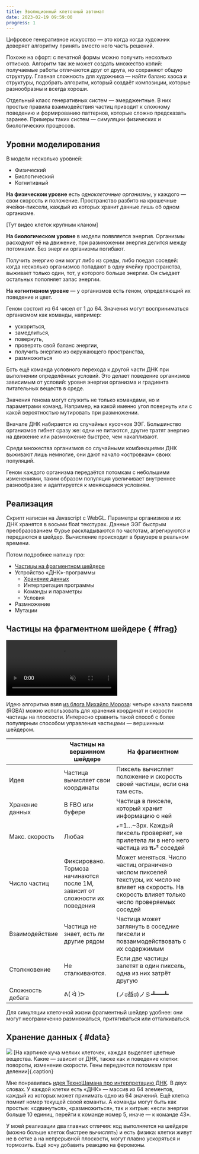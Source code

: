 ```yaml
---
title: Эволюционный клеточный автомат
date: 2023-02-19 09:59:00
progress: 1
---
```


Цифровое генеративное искусство — это когда когда художник доверяет алгоритму принять вместо него часть решений.

Похоже на офорт: с печатной формы можно получить несколько оттисков. Алгоритм так же может создать множество копий: получаемые работы отличаются друг от друга, но сохраняют общую структуру. Главная сложность для художника — найти баланс хаоса и структуры, подобрать алгоритм, который создаёт композиции, которые разнообразны и всегда хороши.

Отдельный класс генеративных систем — эмерджентные. В них простые правила взаимодействия частиц приводит к сложному поведению и формированию паттернов, которые сложно предсказать заранее. Примеры таких систем — симуляции физических и биологических процессов.

<!-- В нашей работе мы объединяем модель эволюционирующей клеточной культуры с данными электроэнцефалограмм художников и посетителей выставок. -->

## Уровни моделирования

В модели несколько уровней:

- Физический
- Биологический
- Когнитивный

**На физическом уровне** есть *одноклеточные организмы*, у каждого — свои скорость и положение. Пространство разбито на крошечные ячейки-пиксели, каждый из которых хранит данные лишь об одном организме.

[Тут видео клеток крупным кланом]

**На биологическом уровне** в модели появляется энергия. Организмы расходуют её на движение, при размножении энергия делится между потомками. Без энергии организмы погибают.

Получить энергию они могут либо из среды, либо поедая соседей: когда несколько организмов попадают в одну ячейку пространства, выживает только один, тот, у которого больше энергии. Он съедает остальных пополняет запас энергии.

**На когнитивном уровне** — у организмов есть геном, определяющий их поведение и цвет.

Геном состоит из 64 чисел от 1 до 64. Значения могут восприниматься организмом как команды, например: 

- ускориться,
- замедлиться,
- повернуть,
- проверять свой баланс энергии,
- получить энергию из окружающего пространства,
- размножиться

Есть ещё команда условного перехода к другой части ДНК при выполнении определённых условий. Это делает поведение организмов зависимым от условий: уровня энергии организма и градиента питательных веществ в среде.

Значения генома могут служить не только командами, но и параметрами команд. Например, на какой именно угол повернуть или с какой вероятностью мутировать при размножении.

Вначале ДНК набирается из случайных кусочков ЭЭГ. Большинство организмов гибнет сразу же: одни не питаются, другие тратят энергию на движение или размножение быстрее, чем накапливают.

Среди множества организмов со случайными комбинациями ДНК выживают лишь немногие, они дают начало «островкам» своих популяций.

Геном каждого организма передаётся потомкам с небольшими изменениями, таким образом популяция увеличивает внутреннее разнообразие и адаптируется к меняющимся условиям.

<!-- **ЭЭГ** -->

<!-- Мозговая активность художников и посетителей выставки меняет среду, в которой живут организмы: насыщенность энергией, вязкость, маневренность, мутагенность, силу взаимного отталкивания организмов. Данные каждого из 19 электродов определяют параметры своего участка картины, создаваемой генеративным алгоритмом. Положения участков соответствуют положению датчиков на голове. -->

<!-- Изменения среды видны косвенно, через изменения в популяциях. -->

<!-- Моментальные данные ЭЭГ задают начальные значений генома. -->

## Реализация

Скрипт написан на Javascript с WebGL. Параметры организмов и их ДНК хранятся в восьми float текстурах. Данные ЭЭГ быстрым преобразованием Фурье раскладываются по частотам, агрегируются и передаются в шейдер. Вычисление происходит в браузере в реальном времени.

Потом подробнее напишу про:
- [Частицы на фрагментном шейдере](#frag)
- Устройство «ДНК»-программы
	- [Хранение данных](#data)
	- Интерпретация программы
	- Команды и параметры
	- Условия
- Размножение
- Мутации


## Частицы на фрагментном шейдере { #frag}

<video controls muted loop preload="auto"><source src="/assets/media/cell-dna-1.mp4" type="video/mp4"></video>

Идею алгоритма взял [из блога Михайло Мороза](https://michaelmoroz.github.io/Reintegration-Tracking/): четыре канала пикселя (RGBA) можно использовать для хранения координат и скорости частицы на плоскости. Интересно сравнить такой способ с более популярным способом управления частицами — вершинным шейдером.

||Частицы на вершинном шейдере|На фрагментном|
|-|-|-|
|Идея|Частица вычисляет свои координаты|Пиксель вычисляет положение и скорость своей частицы, если она там есть.|
|Хранение данных|В FBO или буфере|Частица в пикселе, который хранит информацию о ней|
|Макс. скорость|Любая|𝓋=1…~3px. Каждый пиксель проверяет, не прилетела ли в него него частица из 𝛑𝓋² соседей|
|Число частиц|Фиксировано. Тормоза начинаются после 1M, зависит от сложности их поведения|Может меняться. Число частиц ограничено числом пикселей текстуры, их число не влияет на скорость. На скорость влияет только число проверяемых соседей|
|Взаимодействие|Частица не знает, есть ли другие рядом|Частица может заглянуть в соседние пиксели и повзаимодействовать с их содержимым|
|Столкновение|Не сталкиваются.|Если две частицы залетят в один пиксель, одна из них затрёт другую|
|Сложность дебага|ᕕ( ᐛ )ᕗ|(ノಠ益ಠ)ノ彡┻━┻|

Для симуляции клеточной жизни фрагментный шейдер удобнее: они могут неограниченно размножаться, притягиваться или отталкиваться.


## Хранение данных { #data}

![](/assets/media/2023-02-22-02-11-58.jpg)
[На картинке куча мелких клеточек, каждая выделяет цветные вещества. Какие — зависит от ДНК, также как и поведение клетки: повороты, изменение скорости. Гены передаются потомкам при делении]{.caption}

Мне понравилась [идея ТехноШамана про интерпретацию ДНК](https://www.youtube.com/watch?v=jXa5IASmlkg). В двух словах. У каждой клетки есть «ДНК» — массив из 64 элементов, каждый из которых может принимать одно из 64 значений. Ещё клетка помнит номер текущей своей команты. А команды могут быть как простые: «сдвинуться», «размножиться», так и хитрые: «если энергии больше 10 единиц, перейти к команде номер 5, иначе — к команде 43».

У моей реализации два главных отличия: код выполняется на шейдере (можно больше клеток быстрее вычислять) и есть физика: клетки живут не в сетке а на непрерывной плоскости, могут плавно ускоряться и тормозить. Ещё хочу добавить реакцию на феромоны.


